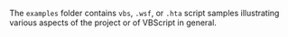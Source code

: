 The `examples` folder contains `vbs`, `.wsf`, 
or `.hta` script samples illustrating various 
aspects of the project or of VBScript in general.
